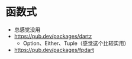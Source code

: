 
# 函数式
- 总感觉没用
- https://pub.dev/packages/dartz
	- Option、Either、Tuple（感觉这个比较实用）
- https://pub.dev/packages/fpdart

